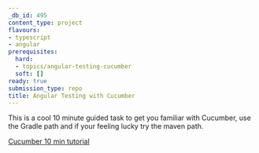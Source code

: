 ```yaml
---
_db_id: 495
content_type: project
flavours:
- typescript
- angular
prerequisites:
  hard:
  - topics/angular-testing-cucumber
  soft: []
ready: true
submission_type: repo
title: Angular Testing with Cucumber
---
```


This is a cool 10 minute guided task to get you familiar with Cucumber, use the Gradle path and if your feeling lucky try the maven path.

[Cucumber 10 min tutorial](https://cucumber.io/docs/guides/10-minute-tutorial/)